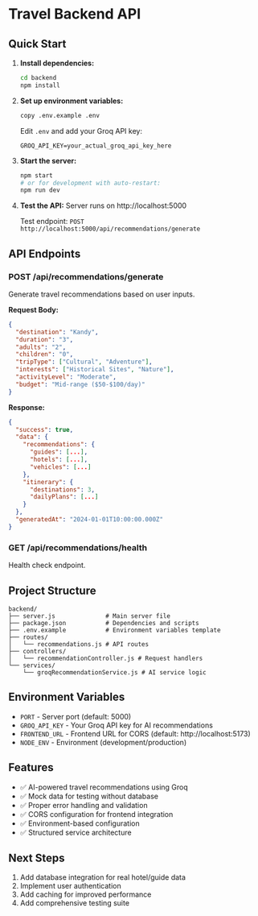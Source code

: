 # Travel Backend API

## Quick Start

1. **Install dependencies:**

   ```bash
   cd backend
   npm install
   ```

2. **Set up environment variables:**

   ```bash
   copy .env.example .env
   ```

   Edit `.env` and add your Groq API key:

   ```
   GROQ_API_KEY=your_actual_groq_api_key_here
   ```

3. **Start the server:**

   ```bash
   npm start
   # or for development with auto-restart:
   npm run dev
   ```

4. **Test the API:**
   Server runs on http://localhost:5000

   Test endpoint: `POST http://localhost:5000/api/recommendations/generate`

## API Endpoints

### POST /api/recommendations/generate

Generate travel recommendations based on user inputs.

**Request Body:**

```json
{
  "destination": "Kandy",
  "duration": "3",
  "adults": "2",
  "children": "0",
  "tripType": ["Cultural", "Adventure"],
  "interests": ["Historical Sites", "Nature"],
  "activityLevel": "Moderate",
  "budget": "Mid-range ($50-$100/day)"
}
```

**Response:**

```json
{
  "success": true,
  "data": {
    "recommendations": {
      "guides": [...],
      "hotels": [...],
      "vehicles": [...]
    },
    "itinerary": {
      "destinations": 3,
      "dailyPlans": [...]
    }
  },
  "generatedAt": "2024-01-01T10:00:00.000Z"
}
```

### GET /api/recommendations/health

Health check endpoint.

## Project Structure

```
backend/
├── server.js              # Main server file
├── package.json           # Dependencies and scripts
├── .env.example           # Environment variables template
├── routes/
│   └── recommendations.js # API routes
├── controllers/
│   └── recommendationController.js # Request handlers
└── services/
    └── groqRecommendationService.js # AI service logic
```

## Environment Variables

- `PORT` - Server port (default: 5000)
- `GROQ_API_KEY` - Your Groq API key for AI recommendations
- `FRONTEND_URL` - Frontend URL for CORS (default: http://localhost:5173)
- `NODE_ENV` - Environment (development/production)

## Features

- ✅ AI-powered travel recommendations using Groq
- ✅ Mock data for testing without database
- ✅ Proper error handling and validation
- ✅ CORS configuration for frontend integration
- ✅ Environment-based configuration
- ✅ Structured service architecture

## Next Steps

1. Add database integration for real hotel/guide data
2. Implement user authentication
3. Add caching for improved performance
4. Add comprehensive testing suite
